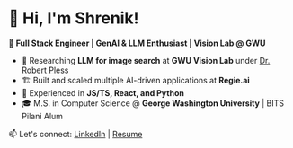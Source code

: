 # 👋 Hi, I'm Shrenik!  

🚀 **Full Stack Engineer | GenAI & LLM Enthusiast | Vision Lab @ GWU**  

- 📸 Researching **LLM for image search**  at **GWU Vision Lab** under [Dr. Robert Pless](https://www2.seas.gwu.edu/~pless/index.php)
- 🏗️ Built and scaled multiple AI-driven applications at **Regie.ai**
- 🔧 Experienced in **JS/TS, React, and Python**  
- 🎓 M.S. in Computer Science @ **George Washington University** | BITS Pilani Alum  

📫 Let's connect: [LinkedIn](https://www.linkedin.com/in/shrenik-borad-a440a18a/) | [Resume](https://github.com/shrnik/shrnik/blob/main/Shrenik%20Borad%20AI.docx.pdf)  

